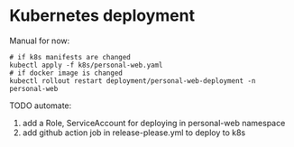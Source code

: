 # Kubernetes deployment

Manual for now:
```
# if k8s manifests are changed
kubectl apply -f k8s/personal-web.yaml
# if docker image is changed
kubectl rollout restart deployment/personal-web-deployment -n personal-web
```

TODO automate:
1. add a Role, ServiceAccount for deploying in personal-web namespace
2. add github action job in release-please.yml to deploy to k8s